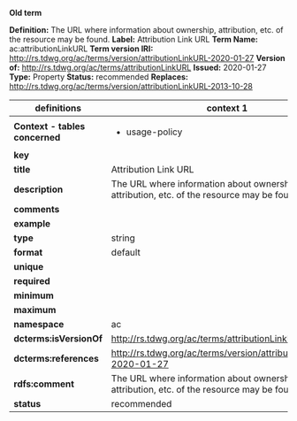 **Old term**

**Definition:** The URL where information about ownership, attribution, etc. of the resource may be found.
**Label:** Attribution Link URL
**Term Name:** ac:attributionLinkURL
**Term version IRI:** http://rs.tdwg.org/ac/terms/version/attributionLinkURL-2020-01-27
**Version of:** http://rs.tdwg.org/ac/terms/attributionLinkURL
**Issued:** 2020-01-27
**Type:** Property
**Status:** recommended
**Replaces:** http://rs.tdwg.org/ac/terms/version/attributionLinkURL-2013-10-28


| definitions | context 1 |
|-|-|
| **Context - tables concerned** | <ul><li>usage-policy</li></ul> |
| **key** |  |
| **title** | Attribution Link URL |
| **description** | The URL where information about ownership, attribution, etc. of the resource may be found. |
| **comments** |  |
| **example** |  |
| **type** | string |
| **format** | default |
| **unique** |  |
| **required** |  |
| **minimum** |  |
| **maximum** |  |
| **namespace** | ac |
| **dcterms:isVersionOf** | http://rs.tdwg.org/ac/terms/attributionLinkURL |
| **dcterms:references** | http://rs.tdwg.org/ac/terms/version/attributionLinkURL-2020-01-27 |
| **rdfs:comment** | The URL where information about ownership, attribution, etc. of the resource may be found. |
| **status** | recommended |
